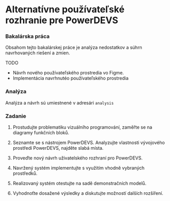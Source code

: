 # __Alternatívne používateľské rozhranie pre PowerDEVS__
### __Bakalárska práca__

Obsahom tejto bakalárskej práce je analýza nedostatkov a súhrn navrhovaných riešení a zmien.

TODO
- Návrh nového používateľského prostredia vo Figme.
- Implementácia navrhnutéo používateľského prostredia


### __Analýza__

Analýza a návrh sú umiestnené v adresári `analysis`


### __Zadanie__
1. Prostudujte problematiku vizuálního programování, zaměřte se na diagramy funkčních bloků. 

2. Seznamte se s nástrojem PowerDEVS. Analyzujte vlastnosti vývojového prostředí PowerDEVS, najděte slabá místa.

3. Proveďte nový návrh uživatelského rozhraní pro PowerDEVS.

4. Navržený systém implementujte s využitím vhodně vybraných prostředků.

5. Realizovaný systém otestujte na sadě demonstračních modelů.

6. Vyhodnoťte dosažené výsledky a diskutujte možností dalších rozšíření.

